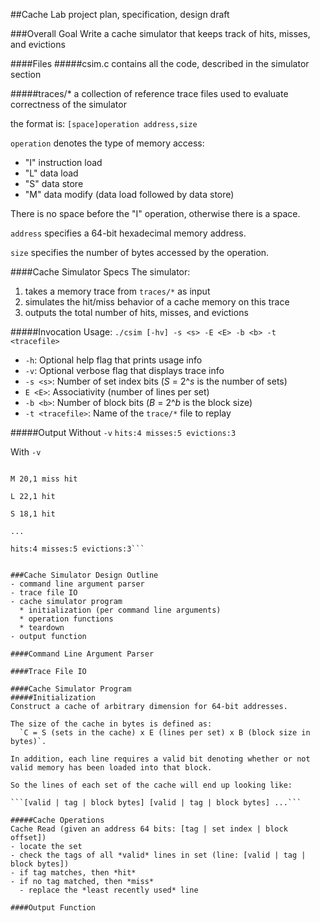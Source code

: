 ##Cache Lab project plan, specification, design draft

###Overall Goal
Write a cache simulator that keeps track of hits, misses, and evictions

####Files
#####csim.c 
contains all the code, described in the simulator section

#####traces/* 
a collection of reference trace files used to evaluate correctness of the simulator

the format is:
```[space]operation address,size```

`operation` denotes the type of memory access:
- "I" instruction load
- "L" data load
- "S" data store
- "M" data modify (data load followed by data store)

There is no space before the "I" operation, otherwise there is a space.

`address` specifies a 64-bit hexadecimal memory address.

`size` specifies the number of bytes accessed by the operation.

####Cache Simulator Specs
The simulator:
1) takes a memory trace from `traces/*` as input
2) simulates the hit/miss behavior of a cache memory on this trace
3) outputs the total number of hits, misses, and evictions

#####Invocation
Usage: `./csim [-hv] -s <s> -E <E> -b <b> -t <tracefile>`
- `-h`: Optional help flag that prints usage info
- `-v`: Optional verbose flag that displays trace info
- `-s <s>`: Number of set index bits (_S_ = 2^_s_ is the number of sets)
- `E <E>`: Associativity (number of lines per set)
- `-b <b>`: Number of block bits (_B_ = 2^_b_ is the block size)
- `-t <tracefile>`: Name of the `trace/*` file to replay

#####Output
Without `-v`
`hits:4 misses:5 evictions:3`

With `-v`
```L 10,1 miss

M 20,1 miss hit

L 22,1 hit

S 18,1 hit

...

hits:4 misses:5 evictions:3```


###Cache Simulator Design Outline
- command line argument parser
- trace file IO
- cache simulator program
  * initialization (per command line arguments)
  * operation functions
  * teardown
- output function

####Command Line Argument Parser

####Trace File IO

####Cache Simulator Program
#####Initialization
Construct a cache of arbitrary dimension for 64-bit addresses.

The size of the cache in bytes is defined as:
  `C = S (sets in the cache) x E (lines per set) x B (block size in bytes)`.
  
In addition, each line requires a valid bit denoting whether or not valid memory has been loaded into that block.

So the lines of each set of the cache will end up looking like:

```[valid | tag | block bytes] [valid | tag | block bytes] ...```

#####Cache Operations
Cache Read (given an address 64 bits: [tag | set index | block offset])
- locate the set 
- check the tags of all *valid* lines in set (line: [valid | tag | block bytes])
- if tag matches, then *hit*
- if no tag matched, then *miss*
  - replace the *least recently used* line

####Output Function
